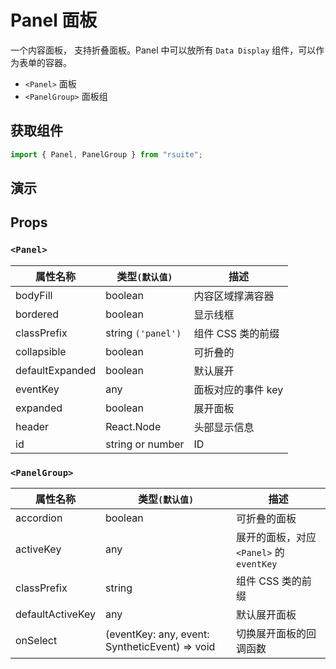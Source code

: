 # Panel 面板

一个内容面板， 支持折叠面板。Panel 中可以放所有 `Data Display` 组件，可以作为表单的容器。

- `<Panel>` 面板
- `<PanelGroup>` 面板组

## 获取组件

```js
import { Panel, PanelGroup } from "rsuite";
```

## 演示

<!--{demo}-->

## Props

### `<Panel>`

| 属性名称        | 类型`(默认值)`     | 描述               |
| --------------- | ------------------ | ------------------ |
| bodyFill        | boolean            | 内容区域撑满容器   |
| bordered        | boolean            | 显示线框           |
| classPrefix     | string `('panel')` | 组件 CSS 类的前缀  |
| collapsible     | boolean            | 可折叠的           |
| defaultExpanded | boolean            | 默认展开           |
| eventKey        | any                | 面板对应的事件 key |
| expanded        | boolean            | 展开面板           |
| header          | React.Node         | 头部显示信息       |
| id              | string or number   | ID                 |

### `<PanelGroup>`

| 属性名称         | 类型`(默认值)`                                 | 描述                                     |
| ---------------- | ---------------------------------------------- | ---------------------------------------- |
| accordion        | boolean                                        | 可折叠的面板                             |
| activeKey        | any                                            | 展开的面板，对应 `<Panel>` 的 `eventKey` |
| classPrefix      | string                                         | 组件 CSS 类的前缀                        |
| defaultActiveKey | any                                            | 默认展开面板                             |
| onSelect         | (eventKey: any, event: SyntheticEvent) => void | 切换展开面板的回调函数                   |
